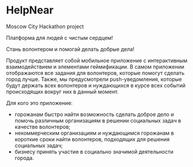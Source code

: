 # HelpNear
Moscow City Hackathon project

Платформа для людей с чистым сердцем!

Стань волонтером и помогай делать добрые дела!

  Продукт представляет собой мобильное приложение с интерактивным взаимодействием и элементами геймификации. В самом приложении отображаются все задания для волонтеров, которые помогут сделать город лучше. Также, мы предусмотрели push-уведомления, которые будут держать всех волонтеров и нуждающихся в курсе всех событий происходящих вокруг них в данный момент.

  Для кого это приложение:
* горожанам быстро найти возможность сделать доброе дело и помочь различным организациям в решении социальных задач в качестве волонтеров;
* некоммерческим организациям и нуждающимся горожанам в короткие сроки найти волонтеров, подходящих для решения социальных задач;
* бизнесу принять участие в социально значимой деятельности города.
